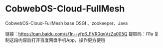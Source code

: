 # CobwebOS-Cloud-FullMesh
CobwebOS-Cloud-FullMesh base OSGI 、zookeeper、Java 

链接：https://pan.baidu.com/s/1n--yfp6_FVR0qvVzZa005Q 
提取码：l11a 
复制这段内容后打开百度网盘手机App，操作更方便哦

